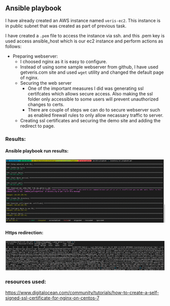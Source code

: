 ## Ansible playbook

I have already created an AWS instance named `veris-ec2`. This instance is in public subnet that was created as part of previous task. 

I have created a `.pem` file to access the instance via ssh. and this .pem key is used access ansible_host which is our ec2 instance and perform actions as follows:

- Preparing webserver:
    - I choosed nginx as it is easy to configure. 
    - Instead of using some sample webserver from github, I have used getveris.com site and used `wget` utility and changed the default page of nginx. 
    - Securing the web server
        - One of the important measures I did was generating ssl certifcates which allows secure access. Also making the ssl folder only accessible to some users will prevent unauthorized changes to certs. 
        - There are couple of steps we can do to secure webserver such as enabled firewall rules to only allow necassary traffic to server. 
    - Creating ssl certificates and securing the demo site and adding the redirect to page. 


### Results:
#### Ansible playbook run results: 
![ansible](./ansible-result.png)

#### Https redirection: 
![https](./httpsworking.png)

### resources used: 
https://www.digitalocean.com/community/tutorials/how-to-create-a-self-signed-ssl-certificate-for-nginx-on-centos-7 